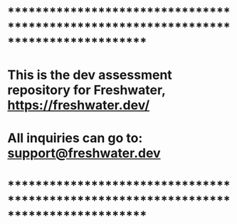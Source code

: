 # ************************************************************************************
#
# This is the dev assessment repository for Freshwater, https://freshwater.dev/
# All inquiries can go to: support@freshwater.dev
#
# ************************************************************************************